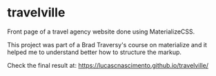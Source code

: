 # travelville
Front page of a travel agency website done using MaterializeCSS. 

This project was part of a Brad Traversy's course on materialize and it helped me to understand better how to structure the markup.

Check the final result at: https://lucascnascimento.github.io/travelville/



